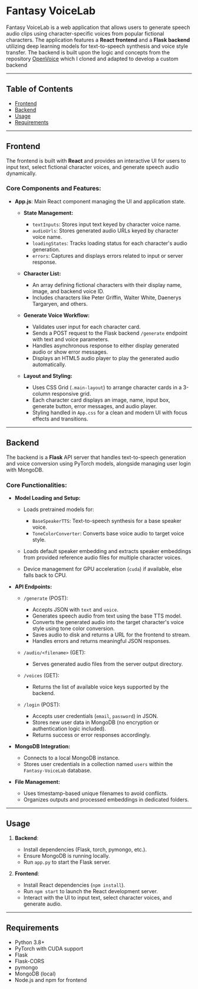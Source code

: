 # Fantasy VoiceLab

Fantasy VoiceLab is a web application that allows users to generate speech audio clips using character-specific voices from popular fictional characters. 
The application features a **React frontend** and a **Flask backend** utilizing deep learning models for text-to-speech synthesis and voice style transfer. 
The backend is built upon the logic and concepts from the repository [OpenVoice](https://github.com/myshell-ai/OpenVoice) which I cloned and adapted to develop a custom backend

---

## Table of Contents
- [Frontend](#frontend)
- [Backend](#backend)
- [Usage](#usage)
- [Requirements](#requirements)

---

## Frontend

The frontend is built with **React** and provides an interactive UI for users to input text, select fictional character voices, and generate speech audio dynamically.

### Core Components and Features:

- **App.js**: Main React component managing the UI and application state.
  
  - **State Management:**
    - `textInputs`: Stores input text keyed by character voice name.
    - `audioUrls`: Stores generated audio URLs keyed by character voice name.
    - `loadingStates`: Tracks loading status for each character's audio generation.
    - `errors`: Captures and displays errors related to input or server response.

  - **Character List:**
    - An array defining fictional characters with their display name, image, and backend voice ID.
    - Includes characters like Peter Griffin, Walter White, Daenerys Targaryen, and others.

  - **Generate Voice Workflow:**
    - Validates user input for each character card.
    - Sends a POST request to the Flask backend `/generate` endpoint with text and voice parameters.
    - Handles asynchronous response to either display generated audio or show error messages.
    - Displays an HTML5 audio player to play the generated audio automatically.

  - **Layout and Styling:**
    - Uses CSS Grid (`.main-layout`) to arrange character cards in a 3-column responsive grid.
    - Each character card displays an image, name, input box, generate button, error messages, and audio player.
    - Styling handled in `App.css` for a clean and modern UI with focus effects and transitions.

---

## Backend

The backend is a **Flask** API server that handles text-to-speech generation and voice conversion using PyTorch models, alongside managing user login with MongoDB.

### Core Functionalities:

- **Model Loading and Setup:**

  - Loads pretrained models for:
    - `BaseSpeakerTTS`: Text-to-speech synthesis for a base speaker voice.
    - `ToneColorConverter`: Converts base voice audio to target voice style.

  - Loads default speaker embedding and extracts speaker embeddings from provided reference audio files for multiple character voices.

  - Device management for GPU acceleration (`cuda`) if available, else falls back to CPU.

- **API Endpoints:**

  - `/generate` (POST):
    - Accepts JSON with `text` and `voice`.
    - Generates speech audio from text using the base TTS model.
    - Converts the generated audio into the target character's voice style using tone color conversion.
    - Saves audio to disk and returns a URL for the frontend to stream.
    - Handles errors and returns meaningful JSON responses.

  - `/audio/<filename>` (GET):
    - Serves generated audio files from the server output directory.

  - `/voices` (GET):
    - Returns the list of available voice keys supported by the backend.

  - `/login` (POST):
    - Accepts user credentials (`email`, `password`) in JSON.
    - Stores new user data in MongoDB (no encryption or authentication logic included).
    - Returns success or error responses accordingly.

- **MongoDB Integration:**
  - Connects to a local MongoDB instance.
  - Stores user credentials in a collection named `users` within the `Fantasy-VoiceLab` database.

- **File Management:**
  - Uses timestamp-based unique filenames to avoid conflicts.
  - Organizes outputs and processed embeddings in dedicated folders.

---

## Usage

1. **Backend**:  
   - Install dependencies (Flask, torch, pymongo, etc.).  
   - Ensure MongoDB is running locally.  
   - Run `app.py` to start the Flask server.

2. **Frontend**:  
   - Install React dependencies (`npm install`).  
   - Run `npm start` to launch the React development server.  
   - Interact with the UI to input text, select character voices, and generate audio.

---

## Requirements

- Python 3.8+
- PyTorch with CUDA support 
- Flask
- Flask-CORS
- pymongo
- MongoDB (local)
- Node.js and npm for frontend
